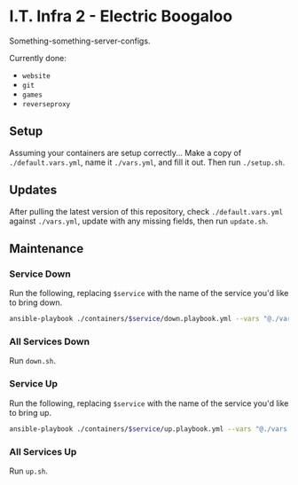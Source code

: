 # I.T. Infra 2 - Electric Boogaloo

Something-something-server-configs.

Currently done:

- `website`
- `git`
- `games`
- `reverseproxy`

## Setup

Assuming your containers are setup correctly... Make a copy of `./default.vars.yml`, name it `./vars.yml`, and fill it out. Then run `./setup.sh`.

## Updates

After pulling the latest version of this repository, check `./default.vars.yml` against `./vars.yml`, update with any missing fields, then run `update.sh`.

## Maintenance

### Service Down

Run the following, replacing `$service` with the name of the service you'd like to bring down.

```bash
ansible-playbook ./containers/$service/down.playbook.yml --vars "@./vars.yml"
```

### All Services Down

Run `down.sh`.

### Service Up

Run the following, replacing `$service` with the name of the service you'd like to bring up.

```bash
ansible-playbook ./containers/$service/up.playbook.yml --vars "@./vars.yml"
```

### All Services Up

Run `up.sh`.
